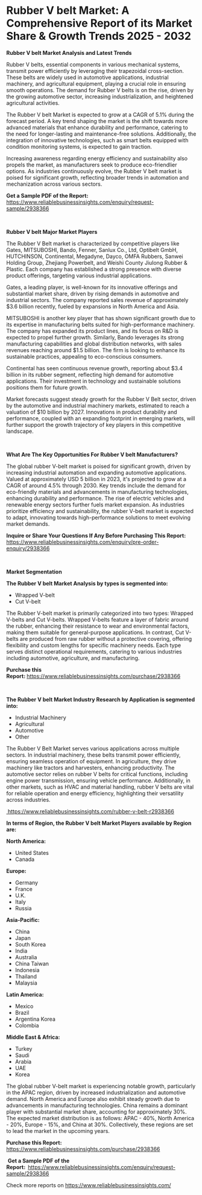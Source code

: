 <p><h1>Rubber V belt Market: A Comprehensive Report of its Market Share & Growth Trends 2025 - 2032</h1></p><p><strong>Rubber V belt Market Analysis and Latest Trends</strong></p>
<p><p>Rubber V belts, essential components in various mechanical systems, transmit power efficiently by leveraging their trapezoidal cross-section. These belts are widely used in automotive applications, industrial machinery, and agricultural equipment, playing a crucial role in ensuring smooth operations. The demand for Rubber V belts is on the rise, driven by the growing automotive sector, increasing industrialization, and heightened agricultural activities.</p><p>The Rubber V belt Market is expected to grow at a CAGR of 5.1% during the forecast period. A key trend shaping the market is the shift towards more advanced materials that enhance durability and performance, catering to the need for longer-lasting and maintenance-free solutions. Additionally, the integration of innovative technologies, such as smart belts equipped with condition monitoring systems, is expected to gain traction.</p><p>Increasing awareness regarding energy efficiency and sustainability also propels the market, as manufacturers seek to produce eco-friendlier options. As industries continuously evolve, the Rubber V belt market is poised for significant growth, reflecting broader trends in automation and mechanization across various sectors.</p></p>
<p><strong>Get a Sample PDF of the Report:&nbsp;</strong> <a href="https://www.reliablebusinessinsights.com/enquiry/request-sample/2938366?utm_campaign=3084&utm_medium=2&utm_source=Github&utm_content=ia&utm_term=15032025&utm_id=rubber-v-belt">https://www.reliablebusinessinsights.com/enquiry/request-sample/2938366</a></p>
<p>&nbsp;</p>
<p><strong>Rubber V belt Major Market Players</strong></p>
<p><p>The Rubber V Belt market is characterized by competitive players like Gates, MITSUBOSHI, Bando, Fenner, Sanlux Co., Ltd, Optibelt GmbH, HUTCHINSON, Continental, Megadyne, Dayco, OMFA Rubbers, Sanwei Holding Group, Zhejiang Powerbelt, and Weishi County Jiulong Rubber & Plastic. Each company has established a strong presence with diverse product offerings, targeting various industrial applications.</p><p>Gates, a leading player, is well-known for its innovative offerings and substantial market share, driven by rising demands in automotive and industrial sectors. The company reported sales revenue of approximately $3.6 billion recently, fueled by expansions in North America and Asia.</p><p>MITSUBOSHI is another key player that has shown significant growth due to its expertise in manufacturing belts suited for high-performance machinery. The company has expanded its product lines, and its focus on R&D is expected to propel further growth. Similarly, Bando leverages its strong manufacturing capabilities and global distribution networks, with sales revenues reaching around $1.5 billion. The firm is looking to enhance its sustainable practices, appealing to eco-conscious consumers.</p><p>Continental has seen continuous revenue growth, reporting about $3.4 billion in its rubber segment, reflecting high demand for automotive applications. Their investment in technology and sustainable solutions positions them for future growth.</p><p>Market forecasts suggest steady growth for the Rubber V Belt sector, driven by the automotive and industrial machinery markets, estimated to reach a valuation of $10 billion by 2027. Innovations in product durability and performance, coupled with an expanding footprint in emerging markets, will further support the growth trajectory of key players in this competitive landscape.</p></p>
<p>&nbsp;</p>
<p><strong>What Are The Key Opportunities For Rubber V belt Manufacturers?</strong></p>
<p><p>The global rubber V-belt market is poised for significant growth, driven by increasing industrial automation and expanding automotive applications. Valued at approximately USD 5 billion in 2023, it's projected to grow at a CAGR of around 4.5% through 2030. Key trends include the demand for eco-friendly materials and advancements in manufacturing technologies, enhancing durability and performance. The rise of electric vehicles and renewable energy sectors further fuels market expansion. As industries prioritize efficiency and sustainability, the rubber V-belt market is expected to adapt, innovating towards high-performance solutions to meet evolving market demands.</p></p>
<p><strong>Inquire or Share Your Questions If Any Before Purchasing This Report:</strong> <a href="https://www.reliablebusinessinsights.com/enquiry/pre-order-enquiry/2938366?utm_campaign=3084&utm_medium=2&utm_source=Github&utm_content=ia&utm_term=15032025&utm_id=rubber-v-belt">https://www.reliablebusinessinsights.com/enquiry/pre-order-enquiry/2938366</a></p>
<p>&nbsp;</p>
<p><strong>Market Segmentation</strong></p>
<p><strong>The Rubber V belt Market Analysis by types is segmented into:</strong></p>
<p><ul><li>Wrapped V-belt</li><li>Cut V-belt</li></ul></p>
<p><p>The Rubber V-belt market is primarily categorized into two types: Wrapped V-belts and Cut V-belts. Wrapped V-belts feature a layer of fabric around the rubber, enhancing their resistance to wear and environmental factors, making them suitable for general-purpose applications. In contrast, Cut V-belts are produced from raw rubber without a protective covering, offering flexibility and custom lengths for specific machinery needs. Each type serves distinct operational requirements, catering to various industries including automotive, agriculture, and manufacturing.</p></p>
<p><strong>Purchase this Report:&nbsp;</strong><a href="https://www.reliablebusinessinsights.com/purchase/2938366?utm_campaign=3084&utm_medium=2&utm_source=Github&utm_content=ia&utm_term=15032025&utm_id=rubber-v-belt">https://www.reliablebusinessinsights.com/purchase/2938366</a></p>
<p>&nbsp;</p>
<p><strong>The Rubber V belt Market Industry Research by Application is segmented into:</strong></p>
<p><ul><li>Industrial Machinery</li><li>Agricultural</li><li>Automotive</li><li>Other</li></ul></p>
<p><p>The Rubber V Belt Market serves various applications across multiple sectors. In industrial machinery, these belts transmit power efficiently, ensuring seamless operation of equipment. In agriculture, they drive machinery like tractors and harvesters, enhancing productivity. The automotive sector relies on rubber V belts for critical functions, including engine power transmission, ensuring vehicle performance. Additionally, in other markets, such as HVAC and material handling, rubber V belts are vital for reliable operation and energy efficiency, highlighting their versatility across industries.</p></p>
<p><a href="https://www.reliablebusinessinsights.com/rubber-v-belt-r2938366?utm_campaign=3084&utm_medium=2&utm_source=Github&utm_content=ia&utm_term=15032025&utm_id=rubber-v-belt">&nbsp;https://www.reliablebusinessinsights.com/rubber-v-belt-r2938366</a></p>
<p><strong>In terms of Region, the Rubber V belt Market Players available by Region are:</strong></p>
<p>
    <p> <strong> North America: </strong>
        <ul>
            <li>United States</li>
            <li>Canada</li>
        </ul>
        </p> 
    <p> <strong> Europe: </strong>
        <ul>
            <li>Germany</li>
            <li>France</li>
            <li>U.K.</li>
            <li>Italy</li>
            <li>Russia</li>
        </ul>
        </p> 
    <p> <strong> Asia-Pacific: </strong>
        <ul>
            <li>China</li>
            <li>Japan</li>
            <li>South Korea</li>
            <li>India</li>
            <li>Australia</li>
            <li>China Taiwan</li>
            <li>Indonesia</li>
            <li>Thailand</li>
            <li>Malaysia</li>
        </ul>
        </p> 
    <p> <strong> Latin America: </strong>
        <ul>
            <li>Mexico</li>
            <li>Brazil</li>
            <li>Argentina Korea</li>
            <li>Colombia</li>
        </ul>
        </p> 
    <p> <strong> Middle East & Africa: </strong>
        <ul>
            <li>Turkey</li>
            <li>Saudi</li>
            <li>Arabia</li>
            <li>UAE</li>
            <li>Korea</li>
        </ul>
    </p>
    </p>
<p><p>The global rubber V-belt market is experiencing notable growth, particularly in the APAC region, driven by increased industrialization and automotive demand. North America and Europe also exhibit steady growth due to advancements in manufacturing technologies. China remains a dominant player with substantial market share, accounting for approximately 30%. The expected market distribution is as follows: APAC - 40%, North America - 20%, Europe - 15%, and China at 30%. Collectively, these regions are set to lead the market in the upcoming years.</p></p>
<p><strong>Purchase this Report: </strong><a href="https://www.reliablebusinessinsights.com/purchase/2938366?utm_campaign=3084&utm_medium=2&utm_source=Github&utm_content=ia&utm_term=15032025&utm_id=rubber-v-belt">https://www.reliablebusinessinsights.com/purchase/2938366</a></p>
<p>&nbsp;<strong>Get a Sample PDF of the Report:&nbsp;&nbsp;</strong><a href="https://www.reliablebusinessinsights.com/enquiry/request-sample/2938366?utm_campaign=3084&utm_medium=2&utm_source=Github&utm_content=ia&utm_term=15032025&utm_id=rubber-v-belt">https://www.reliablebusinessinsights.com/enquiry/request-sample/2938366</a></p>
<p><strong></strong></p>
<p>Check more reports on <a href="https://www.reliablebusinessinsights.com/?utm_campaign=3084&utm_medium=2&utm_source=Github&utm_content=ia&utm_term=15032025&utm_id=rubber-v-belt">https://www.reliablebusinessinsights.com/</a></p>